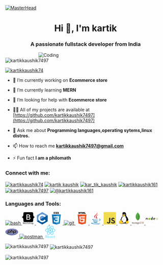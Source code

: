 [![MasterHead](https://repository-images.githubusercontent.com/588181932/e36ec678-7984-4cdd-8e4c-a3932772ff8e)](https://kartikkaushik7497.io)
<h1 align="center">Hi 👋, I'm kartik</h1>
<h3 align="center">A passionate fullstack developer from India</h3>
<img align="right" alt="Coding" width="400" src="https://media.tenor.com/BqbIhT4Mb7cAAAAd/programmer-rounded-edges.gif">

<p align="left"> <img src="https://komarev.com/ghpvc/?username=kartikkaushik7497&label=Profile%20views&color=0e75b6&style=flat" alt="kartikkaushik7497" /> </p>

<p align="left"> <a href="https://twitter.com/kartikkaushik74" target="blank"><img src="https://img.shields.io/twitter/follow/kartikkaushik74?logo=twitter&style=for-the-badge" alt="kartikkaushik74" /></a> </p>

- 🔭 I’m currently working on **Ecommerce store**

- 🌱 I’m currently learning **MERN**

- 🤝 I’m looking for help with **Ecommerce store**

- 👨‍💻 All of my projects are available at [https://github.com/kartikkaushik7497](https://github.com/kartikkaushik7497)

- 💬 Ask me about **Programming languages,operating sytems,linux distros.**

- 📫 How to reach me **kartikkaushik7497@gmail.com**

- ⚡ Fun fact **I am a philomath**

<h3 align="left">Connect with me:</h3>
<p align="left">
<a href="https://twitter.com/kartikkaushik74" target="blank"><img align="center" src="https://raw.githubusercontent.com/rahuldkjain/github-profile-readme-generator/master/src/images/icons/Social/twitter.svg" alt="kartikkaushik74" height="30" width="40" /></a>
<a href="https://linkedin.com/in/kartik kaushik" target="blank"><img align="center" src="https://raw.githubusercontent.com/rahuldkjain/github-profile-readme-generator/master/src/images/icons/Social/linked-in-alt.svg" alt="kartik kaushik" height="30" width="40" /></a>
<a href="https://instagram.com/kar_tik_kaushik" target="blank"><img align="center" src="https://raw.githubusercontent.com/rahuldkjain/github-profile-readme-generator/master/src/images/icons/Social/instagram.svg" alt="kar_tik_kaushik" height="30" width="40" /></a>
<a href="https://www.hackerrank.com/kartikkaushik161" target="blank"><img align="center" src="https://raw.githubusercontent.com/rahuldkjain/github-profile-readme-generator/master/src/images/icons/Social/hackerrank.svg" alt="kartikkaushik161" height="30" width="40" /></a>
<a href="https://www.leetcode.com/kartikkaushik7497" target="blank"><img align="center" src="https://raw.githubusercontent.com/rahuldkjain/github-profile-readme-generator/master/src/images/icons/Social/leet-code.svg" alt="kartikkaushik7497" height="30" width="40" /></a>
<a href="https://www.hackerearth.com/@kartikkaushik161" target="blank"><img align="center" src="https://raw.githubusercontent.com/rahuldkjain/github-profile-readme-generator/master/src/images/icons/Social/hackerearth.svg" alt="@kartikkaushik161" height="30" width="40" /></a>
</p>

<h3 align="left">Languages and Tools:</h3>
<p align="left"> <a href="https://www.gnu.org/software/bash/" target="_blank" rel="noreferrer"> <img src="https://www.vectorlogo.zone/logos/gnu_bash/gnu_bash-icon.svg" alt="bash" width="40" height="40"/> </a> <a href="https://getbootstrap.com" target="_blank" rel="noreferrer"> <img src="https://raw.githubusercontent.com/devicons/devicon/master/icons/bootstrap/bootstrap-plain-wordmark.svg" alt="bootstrap" width="40" height="40"/> </a> <a href="https://www.cprogramming.com/" target="_blank" rel="noreferrer"> <img src="https://raw.githubusercontent.com/devicons/devicon/master/icons/c/c-original.svg" alt="c" width="40" height="40"/> </a> <a href="https://www.w3schools.com/css/" target="_blank" rel="noreferrer"> <img src="https://raw.githubusercontent.com/devicons/devicon/master/icons/css3/css3-original-wordmark.svg" alt="css3" width="40" height="40"/> </a> <a href="https://git-scm.com/" target="_blank" rel="noreferrer"> <img src="https://www.vectorlogo.zone/logos/git-scm/git-scm-icon.svg" alt="git" width="40" height="40"/> </a> <a href="https://www.w3.org/html/" target="_blank" rel="noreferrer"> <img src="https://raw.githubusercontent.com/devicons/devicon/master/icons/html5/html5-original-wordmark.svg" alt="html5" width="40" height="40"/> </a> <a href="https://www.java.com" target="_blank" rel="noreferrer"> <img src="https://raw.githubusercontent.com/devicons/devicon/master/icons/java/java-original.svg" alt="java" width="40" height="40"/> </a> <a href="https://developer.mozilla.org/en-US/docs/Web/JavaScript" target="_blank" rel="noreferrer"> <img src="https://raw.githubusercontent.com/devicons/devicon/master/icons/javascript/javascript-original.svg" alt="javascript" width="40" height="40"/> </a> <a href="https://www.linux.org/" target="_blank" rel="noreferrer"> <img src="https://raw.githubusercontent.com/devicons/devicon/master/icons/linux/linux-original.svg" alt="linux" width="40" height="40"/> </a> <a href="https://www.mongodb.com/" target="_blank" rel="noreferrer"> <img src="https://raw.githubusercontent.com/devicons/devicon/master/icons/mongodb/mongodb-original-wordmark.svg" alt="mongodb" width="40" height="40"/> </a> <a href="https://nodejs.org" target="_blank" rel="noreferrer"> <img src="https://raw.githubusercontent.com/devicons/devicon/master/icons/nodejs/nodejs-original-wordmark.svg" alt="nodejs" width="40" height="40"/> </a> <a href="https://www.php.net" target="_blank" rel="noreferrer"> <img src="https://raw.githubusercontent.com/devicons/devicon/master/icons/php/php-original.svg" alt="php" width="40" height="40"/> </a> <a href="https://postman.com" target="_blank" rel="noreferrer"> <img src="https://www.vectorlogo.zone/logos/getpostman/getpostman-icon.svg" alt="postman" width="40" height="40"/> </a> <a href="https://reactjs.org/" target="_blank" rel="noreferrer"> <img src="https://raw.githubusercontent.com/devicons/devicon/master/icons/react/react-original-wordmark.svg" alt="react" width="40" height="40"/> </a> </p>

<p><img align="left" src="https://github-readme-stats.vercel.app/api/top-langs?username=kartikkaushik7497&show_icons=true&locale=en&layout=compact" alt="kartikkaushik7497" /></p>

<p>&nbsp;<img align="center" src="https://github-readme-stats.vercel.app/api?username=kartikkaushik7497&show_icons=true&locale=en" alt="kartikkaushik7497" /></p>

<p><img align="center" src="https://github-readme-streak-stats.herokuapp.com/?user=kartikkaushik7497&" alt="kartikkaushik7497" /></p>

